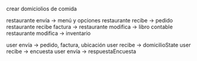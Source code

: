 crear domiciolios de comida


restaurante envía -> menú y opciones
restaurante recibe -> pedido
restaurante recibe factura ->
restaurante modifica -> libro contable
restaurante modifica -> inventario

user envía -> pedido, factura, ubicación
user recibe -> domicilioState
user recibe -> encuesta
user envía -> respuestaEncuesta


